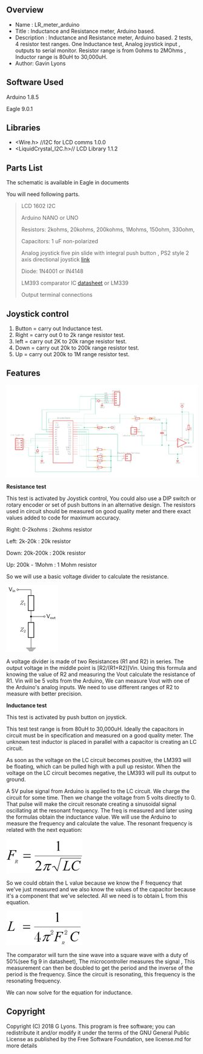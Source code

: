 Overview
--------------------
* Name : LR_meter_arduino
* Title : Inductance and Resistance meter, Arduino based.
* Description : Inductance and Resistance meter, Arduino based. 2 tests, 4 resistor test ranges. One Inductance test, Analog joystick input , outputs to serial monitor.  Resistor range is from 0ohms to 2MOhms , Inductor range is 80uH to 30,000uH.
* Author: Gavin Lyons


Software Used
------------------
Arduino 1.8.5

Eagle 9.0.1


Libraries
------------------------
* <Wire.h> //I2C for LCD comms 1.0.0
* <LiquidCrystal_I2C.h>// LCD Library 1.1.2 

Parts List
------------------------------
The schematic is available in Eagle in documents

You will need following parts.

>
> LCD 1602 I2C 
>
> Arduino NANO or UNO
>
> Resistors: 2kohms, 20kohms, 200kohms, 1Mohms, 150ohm, 330ohm, 
>
> Capacitors: 1 uF non-polarized  
>
> Analog joystick five pin slide with integral push button , PS2 style 2 axis directional joystick
[link](https://www.ebay.ie/itm/PS3-Joystick-Game-Controller-PCB-Breakout-Module-for-Arduino-Board-Analogue/111766535751?hash=item1a05cdfe47:g:CksAAOSwttVaMlYq)
>
> Diode:  1N4001 or IN4148
>
> LM393 comparator IC [datasheet](https://www.onsemi.com/pub/Collateral/LM393-D.PDF) or LM339
>
> Output terminal connections
>


Joystick control
-------------------------------
1. Button = carry out Inductance test.
2. Right = carry out 0 to 2k range resistor test.
3. left = carry out 2K to 20k range resistor test.
4. Down = carry out 20k to 200k range resistor test.
5. Up = carry out 200k to 1M range resistor test.


Features
-----------------------------------------------

![ScreenShot schematic](https://github.com/gavinlyonsrepo/LR_meter_arduino/blob/master/documentation/images/lr_meter2.png)


**Resistance test**


This test is activated by Joystick control, You could also use a DIP switch or rotary encoder or set of push buttons in an alternative design. The resistors used in circuit should be measured on good quality meter and there exact values added to code for maximum accuracy.

Right: 0-2kohms : 2kohms resistor

Left: 2k-20k : 20k resistor

Down: 20k-200k : 200k resistor

Up: 200k - 1Mohm : 1 Mohm resistor

So we will use a basic voltage divider to calculate the resistance. 

![ScreenShot seq 1](https://github.com/gavinlyonsrepo/LR_meter_arduino/blob/master/documentation/images/eq3.png)

A voltage divider is made of two Resistances (R1 and R2) in series. The output voltage in the middle point is [R2/(R1+R2)]Vin. Using this formula and knowing the value of R2 and measuring the Vout calculate the resistance of R1. 
Vin will be 5 volts from the Arduino, We can measure Vout with one of the Arduino's analog inputs.
We need to use different ranges of R2 to measure with better  precision. 

**Inductance test**

This test is activated by push button on joystick.

This test test range is from 80uH to 30,000uH. Ideally the capacitors in circuit must be in specification and measured on a good quality meter. The unknown test inductor is placed in  parallel with a capacitor is creating an LC circuit. 

As soon as the voltage on the LC circuit becomes positive, the LM393 will be floating, which can be pulled high with a pull up resistor. When the voltage on the LC circuit becomes negative, the LM393 will pull its output to ground. 

A 5V pulse signal from Arduino is applied to the LC circuit. We charge the circuit for some time. Then we change the voltage from 5 volts directly to 0. That pulse will make the circuit resonate creating a  sinusoidal signal oscillating at the resonant frequency. The freq is measured and later using the formulas obtain the inductance value. We will use the Arduino to measure the frequency and calculate the value. The resonant frequency is related with the next equation: 

![ScreenShot seq 1](https://github.com/gavinlyonsrepo/LR_meter_arduino/blob/master/documentation/images/eq1.png)

So we could obtain the L value because we know the F frequency that we've just measured and we also know the values of the capacitor because it's a component that we've selected. All we need is to obtain L from this equation.


![ScreenShot seq 2](https://github.com/gavinlyonsrepo/LR_meter_arduino/blob/master/documentation/images/eq2.png)

The comparator will turn the sine wave into a square wave with a duty of 50%(see fig 9 in datasheet),  The microcontroller measures the signal , This measurement can then be doubled to get the period and the inverse of the period is the frequency. Since the circuit is resonating, this frequency is the resonating frequency.

We can now solve for the equation for inductance.


Copyright
-------------------------------

Copyright (C) 2018 G Lyons. This program is free software; you can redistribute it and/or modify it under the terms of the GNU General Public License as published by the Free Software Foundation, see license.md for more details

